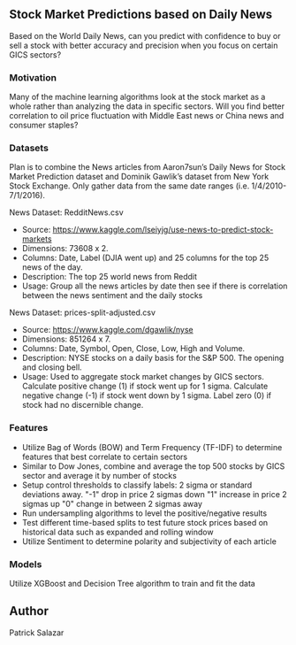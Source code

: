 ## Stock Market Predictions based on Daily News
Based on the World Daily News, can you predict with confidence to buy or sell a stock with better
accuracy and precision when you focus on certain GICS sectors?

### Motivation
Many of the machine learning algorithms look at the stock market as a whole rather than analyzing the data in specific sectors.  Will you find better correlation to oil price fluctuation with Middle East news or China news and consumer staples?

### Datasets
Plan is to combine the News articles from Aaron7sun’s Daily News for Stock Market Prediction dataset
and Dominik Gawlik’s dataset from New York Stock Exchange. Only gather data from the same date
ranges (i.e. 1/4/2010-7/1/2016).

News Dataset: RedditNews.csv
- Source: https://www.kaggle.com/lseiyjg/use-news-to-predict-stock-markets
- Dimensions: 73608 x 2.
- Columns: Date, Label (DJIA went up) and 25 columns for the top 25 news of the day.
- Description: The top 25 world news from Reddit
- Usage: Group all the news articles by date then see if there is correlation between the news
sentiment and the daily stocks

News Dataset: prices-split-adjusted.csv
- Source: https://www.kaggle.com/dgawlik/nyse
- Dimensions: 851264 x 7.
- Columns: Date, Symbol, Open, Close, Low, High and Volume.
- Description: NYSE stocks on a daily basis for the S&P 500. The opening and closing bell.
- Usage: Used to aggregate stock market changes by GICS sectors. Calculate positive change (1) if
stock went up for 1 sigma. Calculate negative change (-1) if stock went down by 1 sigma. Label
zero (0) if stock had no discernible change.

### Features
- Utilize Bag of Words (BOW) and Term Frequency (TF-IDF) to determine features that best correlate to certain sectors
- Similar to Dow Jones, combine and average the top 500 stocks by GICS sector and average it by number of stocks
- Setup control thresholds to classify labels:  2 sigma or standard deviations away.
    "-1" drop in price 2 sigmas down
    "1" increase in price 2 sigmas up
    "0" change in between 2 sigmas away
- Run undersampling algorithms to level the positive/negative results
- Test different time-based splits to test future stock prices based on historical data such as expanded and rolling window
- Utilize Sentiment to determine polarity and subjectivity of each article
	
### Models
Utilize XGBoost and Decision Tree algorithm to train and fit the data

## Author
Patrick Salazar
